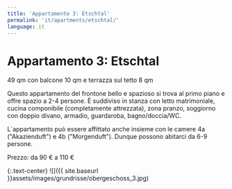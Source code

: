 ```yaml
---
title: 'Appartamento 3: Etschtal'
permalink: 'it/apartments/etschtal/'
language: it
---
```


# Appartamento 3: Etschtal

49 qm con balcone 10 qm e terrazza sul tetto 8 qm

Questo appartamento del frontone bello e spazioso si trova al primo piano e offre spazio a 2-4 persone. È suddiviso in stanza con letto matrimoniale, cucina componibile (completamente attrezzata), zona pranzo, soggiorno con doppio divano, armadio, guardaroba, bagno/doccia/WC.

L´appartamento può essere affittato anche insieme con le camere 4a ("Akazienduft") e 4b ("Morgenduft"). Dunque possono abitarci da 6-9 persone.

Prezzo: da 90 € a 110 €

{:.text-center}
![]({{ site.baseurl }}assets/images/grundrisse/obergeschoss_3.jpg)